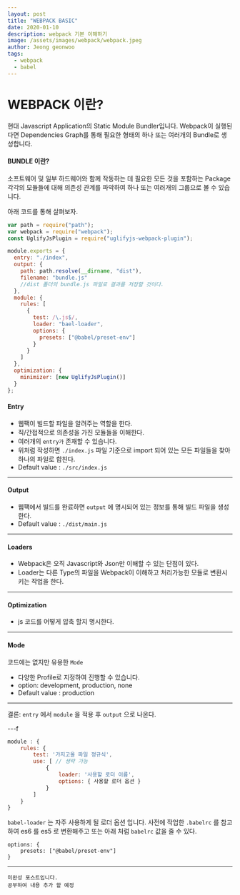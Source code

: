 ```yaml
---
layout: post
title: "WEBPACK BASIC"
date: 2020-01-10
description: webpack 기본 이해하기
image: /assets/images/webpack/webpack.jpeg
author: Jeong geonwoo
tags:
  - webpack
  - babel
---
```


# WEBPACK 이란?

현대 Javascript Application의 Static Module Bundler입니다.
Webpack이 실행된다면 Dependencies Graph를 통해 필요한 형태의 하나 또는 여러개의 Bundle로 생성합니다.

#### BUNDLE 이란?

소프트웨어 및 일부 하드웨어와 함께 작동하는 데 필요한 모든 것을 포함하는 Package
각각의 모듈들에 대해 의존성 관계를 파악하여 하나 또는 여러개의 그룹으로 볼 수 있습니다.

아래 코드를 통해 살펴보자.

```javascript
var path = require("path");
var webpack = require("webpack");
const UglifyJsPlugin = require("uglifyjs-webpack-plugin");

module.exports = {
  entry: "./index",
  output: {
    path: path.resolve(__dirname, "dist"),
    filename: "bundle.js"
    //dist 폴더의 bundle.js 파일로 결과를 저장할 것이다.
  },
  module: {
    rules: [
      {
        test: /\.js$/,
        loader: "bael-loader",
        options: {
          presets: ["@babel/preset-env"]
        }
      }
    ]
  },
  optimization: {
    minimizer: [new UglifyJsPlugin()]
  }
};
```

#### Entry

- 웹팩이 빌드할 파일을 알려주는 역할을 한다.
- 직/간접적으로 의존성을 가진 모듈들을 이해한다.
- 여러개의 `entry가` 존재할 수 있습니다.
- 위처럼 작성하면 `./index.js` 파일 기준으로 import 되어 있는 모든 파일들을 찾아 하나의 파일로 합친다.
- Default value : `./src/index.js`

---

#### Output

- 웹팩에서 빌드를 완료하면 `output` 에 명시되어 있는 정보를 통해 빌드 파일을 생성한다.
- Default value : `./dist/main.js`

---

#### Loaders

- Webpack은 오직 Javascript와 Json만 이해할 수 있는 단점이 있다.
- Loader는 다른 Type의 파일을 Webpack이 이해하고 처리가능한 모듈로 변환시키는 작업을 한다.

---

#### Optimization

- js 코드를 어떻게 압축 할지 명시한다.

---

#### Mode

코드에는 없지만 유용한 `Mode`

- 다양한 Profile로 지정하여 진행할 수 있습니다.
- option: development, production, none
- Default value : production

---

결론: `entry` 에서 `module` 을 적용 후 `output` 으로 나온다.

---f

```javascript
module : {
    rules: {
        test: '가지고올 파일 정규식',
        use: [ // 생략 가능
            {
                loader: '사용할 로더 이름',
                options: { 사용할 로더 옵션 }
            }
        ]
    }
}
```

`babel-loader` 는 자주 사용하게 될 로더 옵션 입니다.
사전에 작업한 `.babelrc` 를 참고하여 es6 를 es5 로 변환해주고 또는 아래 처럼 `babelrc` 값을 줄 수 있다.

```
options: {
    presets: ["@babel/preset-env"]
}
```

---

    미완성 포스트입니다.
    공부하여 내용 추가 할 예정
